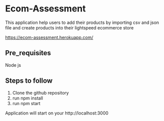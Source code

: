 # Ecom-Assessment

This application help users to add their products by importing csv and json file and create products into their lightspeed ecommerce store 

https://ecom-assessment.herokuapp.com/

## Pre_requisites

Node js 

## Steps to follow 

1) Clone the github repository 
2) run npm install 
3) run npm start 

Application will start on your http://localhost:3000


